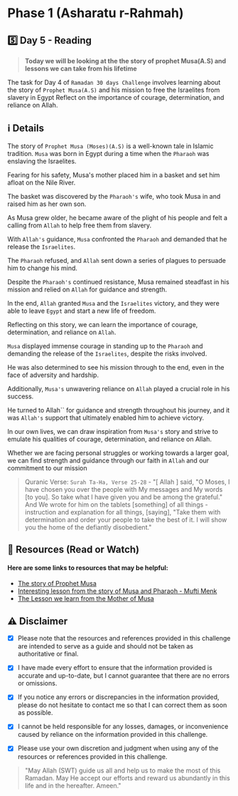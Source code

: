 # Phase 1 (Asharatu r-Rahmah)

## 5️⃣ Day 5 - Reading

> **Today we will be looking at the the story of prophet Musa(A.S) and lessons we can take from his lifetime**

The task for Day 4 of `Ramadan 30 days Challenge` involves learning about the story of `Prophet Musa(A.S)` and his mission to free the Israelites from slavery in Egypt
Reflect on the importance of courage, determination, and reliance on Allah.

## ℹ️ Details

The story of `Prophet Musa (Moses)(A.S)` is a well-known tale in Islamic tradition. `Musa` was born in Egypt during a time when the `Pharaoh` was enslaving the Israelites.

Fearing for his safety, Musa's mother placed him in a basket and set him afloat on the Nile River.

The basket was discovered by the `Pharaoh's` wife, who took Musa in and raised him as her own son.

As Musa grew older, he became aware of the plight of his people and felt a calling from `Allah` to help free them from slavery.

With `Allah's` guidance, `Musa` confronted the `Pharaoh` and demanded that he release the `Israelites`.

The `Pharaoh` refused, and `Allah` sent down a series of plagues to persuade him to change his mind.

Despite the `Pharaoh's` continued resistance, Musa remained steadfast in his mission and relied on `Allah` for guidance and strength. 

In the end, `Allah` granted `Musa` and the `Israelites` victory, and they were able to leave `Egypt` and start a new life of freedom.

Reflecting on this story, we can learn the importance of courage, determination, and reliance on `Allah`.

`Musa` displayed immense courage in standing up to the `Pharaoh` and demanding the release of the `Israelites`, despite the risks involved. 

He was also determined to see his mission through to the end, even in the face of adversity and hardship.

Additionally, `Musa's` unwavering reliance on `Allah` played a crucial role in his success. 

He turned to Allah`` for guidance and strength throughout his journey, and it was `Allah's` support that ultimately enabled him to achieve victory.

In our own lives, we can draw inspiration from `Musa's` story and strive to emulate his qualities of courage, determination, and reliance on Allah.

Whether we are facing personal struggles or working towards a larger goal, we can find strength and guidance through our faith in `Allah` and our commitment to our mission


> Quranic Verse: `Surah Ta-Ha, Verse 25-28` - "[ Allah ] said, "O Moses, I have chosen you over the people with My messages and My words [to you].
So take what I have given you and be among the grateful." And We wrote for him on the tablets [something] of all things - instruction and explanation for all things, [saying],
"Take them with determination and order your people to take the best of it. I will show you the home of the defiantly disobedient."

## 📒 Resources (Read or Watch) 
#### Here are some links to resources that may be helpful:

- [The story of Prophet Musa](https://quranforkids.com/story-of-prophet-musa/)
- [Interesting lesson from the story of Musa and Pharaoh - Mufti Menk](https://www.youtube.com/watch?v=A80t4Dkz_U8)
- [The Lesson we learn from the Mother of Musa](https://youtube.com/shorts/UfYoQJ2fLaw?feature=share)

## ⚠️ Disclaimer 

- [x] Please note that the resources and references provided in this challenge are intended to serve as a guide and should not be taken as authoritative or final. 

- [x] I have made every effort to ensure that the information provided is accurate and up-to-date, but I cannot guarantee that there are no errors or omissions.

- [x] If you notice any errors or discrepancies in the information provided, please do not hesitate to contact me so that I can correct them as soon as possible. 

- [x] I cannot be held responsible for any losses, damages, or inconvenience caused by reliance on the information provided in this challenge.

- [x] Please use your own discretion and judgment when using any of the resources or references provided in this challenge.

> "May Allah (SWT) guide us all and help us to make the most of this Ramadan.
> May He accept our efforts and reward us abundantly in this life and in the hereafter. Ameen."
